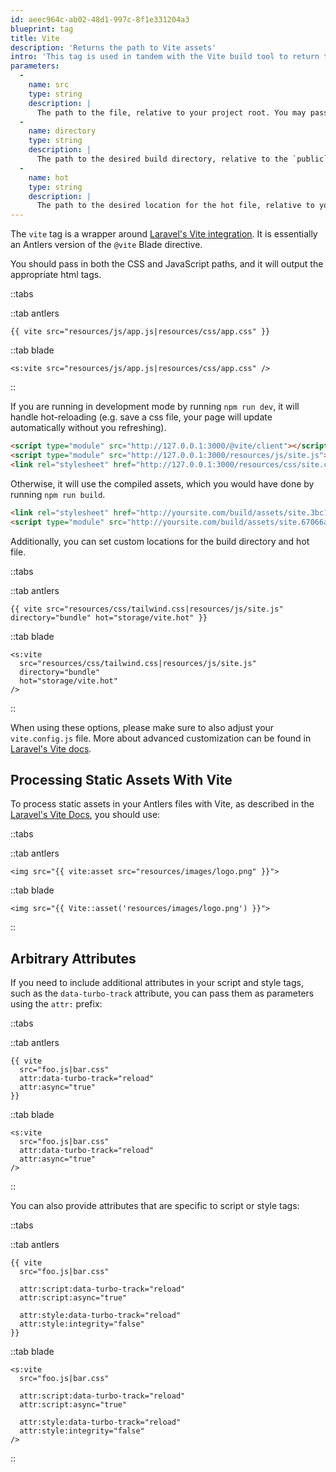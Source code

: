 ```yaml
---
id: aeec964c-ab02-48d1-997c-8f1e331204a3
blueprint: tag
title: Vite
description: 'Returns the path to Vite assets'
intro: 'This tag is used in tandem with the Vite build tool to return the path to CSS and JavaScript files.'
parameters:
  -
    name: src
    type: string
    description: |
      The path to the file, relative to your project root. You may pass multiple files and paths.
  -
    name: directory
    type: string
    description: |
      The path to the desired build directory, relative to the `public` directory. Defaults to `build`.
  -
    name: hot
    type: string
    description: |
      The path to the desired location for the hot file, relative to your project root. Defaults to `public/hot`.
---
```

The `vite` tag is a wrapper around [Laravel's Vite integration](https://laravel.com/docs/vite). It is essentially an Antlers version of the `@vite` Blade directive.

You should pass in both the CSS and JavaScript paths, and it will output the appropriate html tags.

::tabs

::tab antlers
```antlers
{{ vite src="resources/js/app.js|resources/css/app.css" }}
```
::tab blade
```blade
<s:vite src="resources/js/app.js|resources/css/app.css" />
```
::

If you are running in development mode by running `npm run dev`, it will handle hot-reloading (e.g. save a css file, your page will update automatically without you refreshing).

```html
<script type="module" src="http://127.0.0.1:3000/@vite/client"></script>
<script type="module" src="http://127.0.0.1:3000/resources/js/site.js"></script>
<link rel="stylesheet" href="http://127.0.0.1:3000/resources/css/site.css"/>
```

Otherwise, it will use the compiled assets, which you would have done by running `npm run build`.

```html
<link rel="stylesheet" href="http://yoursite.com/build/assets/site.3bc13c9b.css"/>
<script type="module" src="http://yoursite.com/build/assets/site.67066a5d.js"></script>
```

Additionally, you can set custom locations for the build directory and hot file.

::tabs

::tab antlers
```antlers
{{ vite src="resources/css/tailwind.css|resources/js/site.js" directory="bundle" hot="storage/vite.hot" }}
```
::tab blade
```blade
<s:vite
  src="resources/css/tailwind.css|resources/js/site.js"
  directory="bundle"
  hot="storage/vite.hot"
/>
```
::

When using these options, please make sure to also adjust your `vite.config.js` file. More about advanced customization can be found in [Laravel's Vite docs](https://laravel.com/docs/11.x/vite#advanced-customization).

## Processing Static Assets With Vite

To process static assets in your Antlers files with Vite, as described in the [Laravel's Vite Docs](https://laravel.com/docs/master/vite#blade-processing-static-assets), you should use:

::tabs

::tab antlers
```antlers
<img src="{{ vite:asset src="resources/images/logo.png" }}">
```
::tab blade
```blade
<img src="{{ Vite::asset('resources/images/logo.png') }}">
```
::

## Arbitrary Attributes

If you need to include additional attributes in your script and style tags, such as the `data-turbo-track` attribute, you can pass them as parameters using the `attr:` prefix:

::tabs

::tab antlers
```antlers
{{ vite
  src="foo.js|bar.css"
  attr:data-turbo-track="reload"
  attr:async="true"
}}
```
::tab blade
```blade
<s:vite
  src="foo.js|bar.css"
  attr:data-turbo-track="reload"
  attr:async="true"
/>
```
::

You can also provide attributes that are specific to script or style tags:

::tabs

::tab antlers
```antlers
{{ vite
  src="foo.js|bar.css"

  attr:script:data-turbo-track="reload"
  attr:script:async="true"

  attr:style:data-turbo-track="reload"
  attr:style:integrity="false"
}}
```
::tab blade
```blade
<s:vite
  src="foo.js|bar.css"

  attr:script:data-turbo-track="reload"
  attr:script:async="true"

  attr:style:data-turbo-track="reload"
  attr:style:integrity="false"
/>
```
::